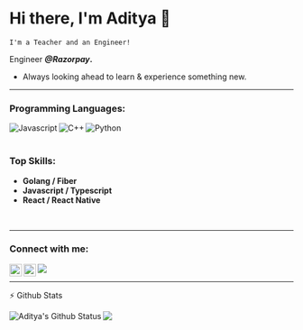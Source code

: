 # Hi there, I'm Aditya 👋
`I'm a Teacher and an Engineer!`

Engineer **_@Razorpay_.**

- Always looking ahead to learn & experience something new.
<!-- - **Apart from Coding, I'm a web and mobile enthusiast!** -->

<hr/>

### Programming Languages:
<img align="left" alt="Javascript" src="https://img.icons8.com/color/50/000000/javascript.png" />
<img align="left" alt="C++" src="https://img.icons8.com/color/50/000000/c-plus-plus-logo.png"/>
<img align="left" alt="Python" src="https://img.icons8.com/ios-glyphs/50/000000/python.png" />
<br/><br/>

### Top Skills:

- **Golang / Fiber**
- **Javascript / Typescript**
- **React / React Native**

<br/>

<!--<br/><br/><br/><hr/>-->



<hr/>

### Connect with me:

[<img align="left" alt="LinkedIn" width="22px" src="https://cdn.jsdelivr.net/npm/simple-icons@v3/icons/linkedin.svg" />][linkedin]
[<img align="left" alt="Twitter" width="22px" src="https://cdn.jsdelivr.net/npm/simple-icons@v3/icons/twitter.svg" />][twitter]
[<img align="left" src="https://img.icons8.com/material-sharp/24/000000/github.png"/>][github]

[twitter]: https://twitter.com/adijha07
[linkedin]: https://linkedin.com/in/adijha07
[github]: https://www.github.com/adijha

<br/><hr/>

:zap: Github Stats

 <img align="left" alt="Aditya's Github Status" src="https://github-readme-stats.vercel.app/api?username=adijha&show_icons=true&hide_border=true&theme=dracula" />
 <img align="left" src="https://github-readme-stats.vercel.app/api/top-langs/?username=adijha&theme=dracula&layout=compact" />

